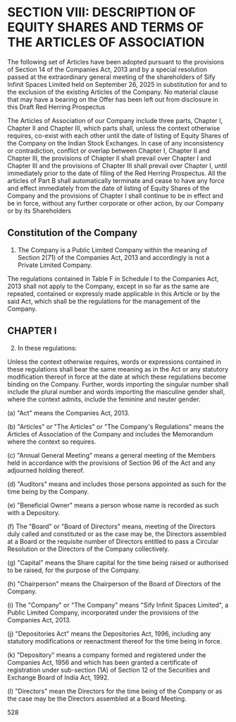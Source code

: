# SECTION VIII: DESCRIPTION OF EQUITY SHARES AND TERMS OF THE ARTICLES OF ASSOCIATION

The following set of Articles have been adopted pursuant to the provisions of Section 14 of the Companies Act, 2013 and by a special resolution passed at the extraordinary general meeting of the shareholders of Sify Infinit Spaces Limited held on September 26, 2025 in substitution for and to the exclusion of the existing Articles of the Company. No material clause that may have a bearing on the Offer has been left out from disclosure in this Draft Red Herring Prospectus

The Articles of Association of our Company include three parts, Chapter I, Chapter II and Chapter III, which parts shall, unless the context otherwise requires, co-exist with each other until the date of listing of Equity Shares of the Company on the Indian Stock Exchanges. In case of any inconsistency or contradiction, conflict or overlap between Chapter I, Chapter II and Chapter III, the provisions of Chapter II shall prevail over Chapter I and Chapter III and the provisions of Chapter III shall prevail over Chapter I, until immediately prior to the date of filing of the Red Herring Prospectus. All the articles of Part B shall automatically terminate and cease to have any force and effect immediately from the date of listing of Equity Shares of the Company and the provisions of Chapter I shall continue to be in effect and be in force, without any further corporate or other action, by our Company or by its Shareholders

## Constitution of the Company

1. The Company is a Public Limited Company within the meaning of Section 2(71) of the Companies Act, 2013 and accordingly is not a Private Limited Company.

The regulations contained in Table F in Schedule I to the Companies Act, 2013 shall not apply to the Company, except in so far as the same are repeated, contained or expressly made applicable in this Article or by the said Act, which shall be the regulations for the management of the Company.

## CHAPTER I

2. In these regulations:

Unless the context otherwise requires, words or expressions contained in these regulations shall bear the same meaning as in the Act or any statutory modification thereof in force at the date at which these regulations become binding on the Company. Further, words importing the singular number shall include the plural number and words importing the masculine gender shall, where the context admits, include the feminine and neuter gender.

(a) "Act" means the Companies Act, 2013.

(b) "Articles" or "The Articles" or "The Company's Regulations" means the Articles of Association of the Company and includes the Memorandum where the context so requires.

(c) "Annual General Meeting" means a general meeting of the Members held in accordance with the provisions of Section 96 of the Act and any adjourned holding thereof.

(d) "Auditors" means and includes those persons appointed as such for the time being by the Company.

(e) "Beneficial Owner" means a person whose name is recorded as such with a Depository.

(f) The "Board" or "Board of Directors" means, meeting of the Directors duly called and constituted or as the case may be, the Directors assembled at a Board or the requisite number of Directors entitled to pass a Circular Resolution or the Directors of the Company collectively.

(g) "Capital" means the Share capital for the time being raised or authorised to be raised, for the purpose of the Company.

(h) "Chairperson" means the Chairperson of the Board of Directors of the Company.

(i) The "Company" or "The Company" means "Sify Infinit Spaces Limited", a Public Limited Company, incorporated under the provisions of the Companies Act, 2013.

(j) "Depositories Act" means the Depositories Act, 1996, including any statutory modifications or reenactment thereof for the time being in force.

(k) "Depository" means a company formed and registered under the Companies Act, 1956 and which has been granted a certificate of registration under sub-section (1A) of Section 12 of the Securities and Exchange Board of India Act, 1992.

(l) "Directors" mean the Directors for the time being of the Company or as the case may be the Directors assembled at a Board Meeting.

528